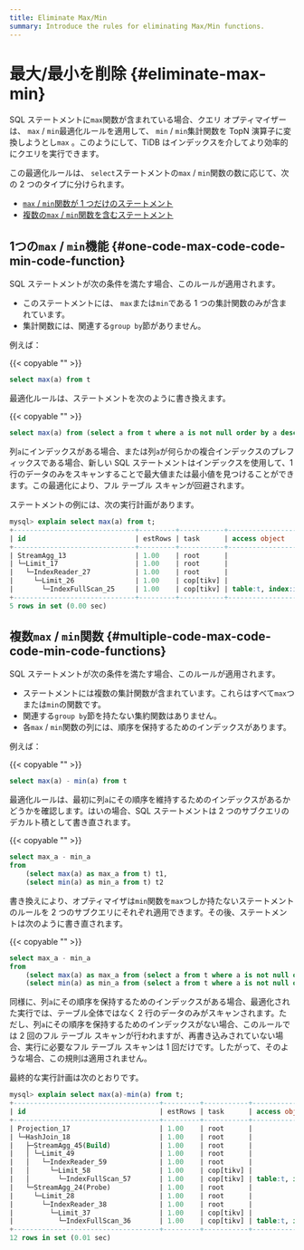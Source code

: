 ```yaml
---
title: Eliminate Max/Min
summary: Introduce the rules for eliminating Max/Min functions.
---
```


# 最大/最小を削除 {#eliminate-max-min}

SQL ステートメントに`max`関数が含まれている場合、クエリ オプティマイザーは、 `max` / `min`最適化ルールを適用して、 `min` / `min`集計関数を TopN 演算子に変換しようとし`max` 。このようにして、TiDB はインデックスを介してより効率的にクエリを実行できます。

この最適化ルールは、 `select`ステートメントの`max` / `min`関数の数に応じて、次の 2 つのタイプに分けられます。

-   [`max` / <code>min</code>関数が 1 つだけのステートメント](#one-maxmin-function)
-   [複数の`max` / <code>min</code>関数を含むステートメント](#multiple-maxmin-functions)

## 1つの<code>max</code> / <code>min</code>機能 {#one-code-max-code-code-min-code-function}

SQL ステートメントが次の条件を満たす場合、このルールが適用されます。

-   このステートメントには、 `max`または`min`である 1 つの集計関数のみが含まれています。
-   集計関数には、関連する`group by`節がありません。

例えば：

{{< copyable "" >}}

```sql
select max(a) from t
```

最適化ルールは、ステートメントを次のように書き換えます。

{{< copyable "" >}}

```sql
select max(a) from (select a from t where a is not null order by a desc limit 1) t
```

列`a`にインデックスがある場合、または列`a`が何らかの複合インデックスのプレフィックスである場合、新しい SQL ステートメントはインデックスを使用して、1 行のデータのみをスキャンすることで最大値または最小値を見つけることができます。この最適化により、フル テーブル スキャンが回避されます。

ステートメントの例には、次の実行計画があります。

```sql
mysql> explain select max(a) from t;
+------------------------------+---------+-----------+-------------------------+-------------------------------------+
| id                           | estRows | task      | access object           | operator info                       |
+------------------------------+---------+-----------+-------------------------+-------------------------------------+
| StreamAgg_13                 | 1.00    | root      |                         | funcs:max(test.t.a)->Column#4       |
| └─Limit_17                   | 1.00    | root      |                         | offset:0, count:1                   |
|   └─IndexReader_27           | 1.00    | root      |                         | index:Limit_26                      |
|     └─Limit_26               | 1.00    | cop[tikv] |                         | offset:0, count:1                   |
|       └─IndexFullScan_25     | 1.00    | cop[tikv] | table:t, index:idx_a(a) | keep order:true, desc, stats:pseudo |
+------------------------------+---------+-----------+-------------------------+-------------------------------------+
5 rows in set (0.00 sec)
```

## 複数<code>max</code> / <code>min</code>関数 {#multiple-code-max-code-code-min-code-functions}

SQL ステートメントが次の条件を満たす場合、このルールが適用されます。

-   ステートメントには複数の集計関数が含まれています。これらはすべて`max`つまたは`min`の関数です。
-   関連する`group by`節を持たない集約関数はありません。
-   各`max` / `min`関数の列には、順序を保持するためのインデックスがあります。

例えば：

{{< copyable "" >}}

```sql
select max(a) - min(a) from t
```

最適化ルールは、最初に列`a`にその順序を維持するためのインデックスがあるかどうかを確認します。はいの場合、SQL ステートメントは 2 つのサブクエリのデカルト積として書き直されます。

{{< copyable "" >}}

```sql
select max_a - min_a
from
    (select max(a) as max_a from t) t1,
    (select min(a) as min_a from t) t2
```

書き換えにより、オプティマイザは`min`関数を`max`つしか持たないステートメントのルールを 2 つのサブクエリにそれぞれ適用できます。その後、ステートメントは次のように書き直されます。

{{< copyable "" >}}

```sql
select max_a - min_a
from
    (select max(a) as max_a from (select a from t where a is not null order by a desc limit 1) t) t1,
    (select min(a) as min_a from (select a from t where a is not null order by a asc limit 1) t) t2
```

同様に、列`a`にその順序を保持するためのインデックスがある場合、最適化された実行では、テーブル全体ではなく 2 行のデータのみがスキャンされます。ただし、列`a`にその順序を保持するためのインデックスがない場合、このルールでは 2 回のフル テーブル スキャンが行われますが、再書き込みされていない場合、実行に必要なフル テーブル スキャンは 1 回だけです。したがって、そのような場合、この規則は適用されません。

最終的な実行計画は次のとおりです。

```sql
mysql> explain select max(a)-min(a) from t;
+------------------------------------+---------+-----------+-------------------------+-------------------------------------+
| id                                 | estRows | task      | access object           | operator info                       |
+------------------------------------+---------+-----------+-------------------------+-------------------------------------+
| Projection_17                      | 1.00    | root      |                         | minus(Column#4, Column#5)->Column#6 |
| └─HashJoin_18                      | 1.00    | root      |                         | CARTESIAN inner join                |
|   ├─StreamAgg_45(Build)            | 1.00    | root      |                         | funcs:min(test.t.a)->Column#5       |
|   │ └─Limit_49                     | 1.00    | root      |                         | offset:0, count:1                   |
|   │   └─IndexReader_59             | 1.00    | root      |                         | index:Limit_58                      |
|   │     └─Limit_58                 | 1.00    | cop[tikv] |                         | offset:0, count:1                   |
|   │       └─IndexFullScan_57       | 1.00    | cop[tikv] | table:t, index:idx_a(a) | keep order:true, stats:pseudo       |
|   └─StreamAgg_24(Probe)            | 1.00    | root      |                         | funcs:max(test.t.a)->Column#4       |
|     └─Limit_28                     | 1.00    | root      |                         | offset:0, count:1                   |
|       └─IndexReader_38             | 1.00    | root      |                         | index:Limit_37                      |
|         └─Limit_37                 | 1.00    | cop[tikv] |                         | offset:0, count:1                   |
|           └─IndexFullScan_36       | 1.00    | cop[tikv] | table:t, index:idx_a(a) | keep order:true, desc, stats:pseudo |
+------------------------------------+---------+-----------+-------------------------+-------------------------------------+
12 rows in set (0.01 sec)
```
